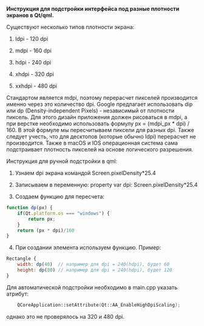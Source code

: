 **Инструкция для подстройки интерфейса под разные плотности экранов в Qt/qml.**

Существуют несколько типов плотности экрана:
1. ldpi - 120 dpi

2. mdpi - 160 dpi

3. hdpi - 240 dpi

4. xhdpi - 320 dpi

5. xxhdpi - 480 dpi

Стандартом является mdpi, поэтому перерасчет пикселей производится именно через это количество dpi. Google предлагает использовать dip или dp (Density-independent Pixels) - независимый от плотности пиксель. Для этого дизайн приложения должен рисоваться в mdpi, а при верстке необходимо использовать формулу px = (mdpi_px * dpi) / 160. В этой формуле мы пересчитываем пиксели для разных dpi. Также следует учесть, что для десктопов (которые обычно ldpi) перерасчет не производится. Также в macOS и IOS операционная система сама подстраивает плотность пикселей на основе логического разрешения.

Инструкция для ручной подстройки в qml:

1. Узнаем dpi экрана командой Screen.pixelDensity*25.4

2. Записываем в переменную: property var dpi: Screen.pixelDensity*25.4

3. Создаем функцию для пересчета: 

```js
function dp(px) {
    if(Qt.platform.os === "windows") {
    	return px;
    }
    return (px * dpi)/160
}
```

4. При создании элемента используем функцию. Пример:

```js
Rectangle {
    width: dp(40)  // например для dpi = 240(hdpi), будет 60 
    height: dp(80) // например для dpi = 240(hdpi), будет 120
}
```


Для автоматической подстройки необходимо в main.cpp указать атрибут:  

```c++
	QCoreApplication::setAttribute(Qt::AA_EnableHighDpiScaling);
```

однако это не проверялось на 320 и 480 dpi.

